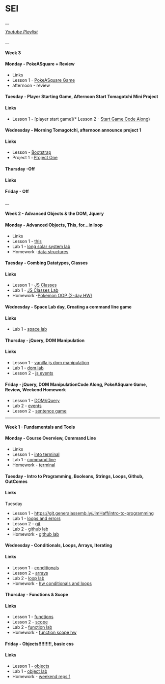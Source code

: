 # SEI
__

*[Youtube Playlist](https://www.youtube.com/playlist?list=PL51l5r1uFLPMLxN_aE-2uxt6xg96-i68-)* 

__

#### Week 3
#### __Monday__ - PokeASquare + Review

* Links 
* Lesson 1 - [PokeASquare Game](https://git.generalassemb.ly/WebDev-Connected-Classroom/poke-a-square)
* afternoon - review


#### __Tuesday__ - Player Starting Game, Afternoon Start Tomagotchi Mini Project
#### Links 

* Lesson 1 - [player start game](* Lesson 2 - [Start Game Code Along](https://git.generalassemb.ly/WebDev-Connected-Classroom/jQuery-startGame/blob/master/README.md))


#### __Wednesday__ - Morning Tomagotchi, afternoon announce project 1

#### Links 

* Lesson - [Bootstrap](https://git.generalassemb.ly/wdi-wc-march2018/intro-to-bootstrap/blob/master/README.md)
* Project 1 =[Project One](https://git.generalassemb.ly/WebDev-Connected-Classroom/project-1/blob/master/README.md)



#### __Thursday__ -Off
#### Links 



#### __Friday__ - Off


__


#### Week 2 - Advanced Objects & the DOM, Jquery

#### __Monday__ - Advanced Objects, This, for...in loop

* Links 
* Lesson 1 - [this](https://git.generalassemb.ly/JimHaff/Combining-datatypes/blob/master/README.md)
* Lab 1 - [long solar system lab](https://git.generalassemb.ly/WebDev-Connected-Classroom/solar-system-lab/blob/master/README.md)
* Homework -[data structures](https://git.generalassemb.ly/WebDev-Connected-Classroom/data-structures-hw)


#### __Tuesday__ - Combing Datatypes, Classes

#### Links 
* Lesson 1 - [JS Classes](https://git.generalassemb.ly/wdi-wc-march2018/classes)
* Lab 1 - [JS Classes Lab](https://git.generalassemb.ly/WebDev-Connected-Classroom/classes-lab)
* Homework -[Pokemon OOP (2-day HW)](https://git.generalassemb.ly/WebDev-Connected-Classroom/oop-pokemon-2day-hw)

#### __Wednesday__ - Space Lab day, Creating a command line game

#### Links 

* Lab 1 - [space lab](https://git.generalassemb.ly/WebDev-Connected-Classroom/space-battle-all-day-lab/)

#### __Thursday__ - jQuery, DOM Manipulation

#### Links 

* Lesson 1 - [vanilla js dom manipulation](https://git.generalassemb.ly/WebDev-Connected-Classroom/Vanilla-Dom-Intro-Js)
* Lab 1 -    [dom lab](https://git.generalassemb.ly/WebDev-Connected-Classroom/LOTR-Vanilla)
* Lesson 2 - [js events](https://git.generalassemb.ly/WebDev-Connected-Classroom/Js-Dom-Events)


#### __Friday__ - jQuery, DOM ManipulationCode Along, PokeASquare Game, Review, Weekend Homework

* Lesson 1 - [DOM/jQuery](https://git.generalassemb.ly/WebDev-Connected-Classroom/DOM-jQuery/blob/master/README.md)
* Lab 2 -    [events](https://git.generalassemb.ly/wdi-wc-march2018/jQuery-Events-Lab/blob/master/README.md)
* Lesson 2 - [sentence game]()
___


#### Week 1 - Fundamentals and Tools

#### __Monday__ - Course Overview, Command Line

* Links 
* Lesson 1 - [into terminal](https://git.generalassemb.ly/WebDev-Connected-Classroom/intro-terminal)
* Lab 1 - [command line](https://git.generalassemb.ly/WebDev-Connected-Classroom/command-line-lab)
* Homework - [terminal](https://git.generalassemb.ly/WebDev-Connected-Classroom/hw-unix-cli-practice)


#### __Tuesday__ - Intro to Programming, Booleans, Strings, Loops, Github, OutComes

#### Links 

Tuesday
* Lesson 1 - https://git.generalassemb.ly/JimHaff/intro-to-programming
* Lab 1 - [loops and errors](https://git.generalassemb.ly/WebDev-Connected-Classroom/loops-and-errors/blob/master/README.md)
* Lesson 2 - [git](https://git.generalassemb.ly/WebDev-Connected-Classroom/github/blob/master/README.md)
* Lab 2 - [github lab](https://git.generalassemb.ly/WebDev-Connected-Classroom/git-github-lab/)
* Homework - [github lab](https://git.generalassemb.ly/WebDev-Connected-Classroom/git-github-lab/)



#### __Wednesday__ - Conditionals, Loops, Arrays, Iterating

#### Links 

* Lesson 1 -  [conditionals](https://git.generalassemb.ly/WebDev-Connected-Classroom/conditionals-and-loops/blob/master/README.md)
* Lesson 2 -  [arrays](https://git.generalassemb.ly/WebDev-Connected-Classroom/Arrays-iterating-over-them/blob/master/README.md)
* Lab 2 -     [loop lab](https://git.generalassemb.ly/WebDev-Connected-Classroom/loop-lab/blob/master/README.md)
* Homework - [hw conditionals and loops](https://git.generalassemb.ly/WebDev-Connected-Classroom/HW-Loops-Conditionals/blob/master/README.md)


#### __Thursday__ - Functions & Scope

#### Links 

* Lesson 1 -  [functions](https://git.generalassemb.ly/JimHaff/functions/blob/master/README.md)
* Lesson 2 -  [scope](https://git.generalassemb.ly/WebDev-Connected-Classroom/Scope)
* Lab 2 -     [function lab](https://git.generalassemb.ly/WebDev-Connected-Classroom/functions-lab/blob/master/README.md)
* Homework -  [function scope hw](https://git.generalassemb.ly/WebDev-Connected-Classroom/functions-scope-hw)



#### __Friday__ - Objects!!!!!!!!!, basic css

#### Links 


* Lesson 1 -  [objects](https://git.generalassemb.ly/WebDev-Connected-Classroom/Objects/blob/master/README.md)
* Lab 1 -  [object lab](https://git.generalassemb.ly/WebDev-Connected-Classroom/Objects-lab/blob/master/README.md)
* Homework - [weekend reps 1](https://git.generalassemb.ly/WebDev-Connected-Classroom/weekend-reps/)


